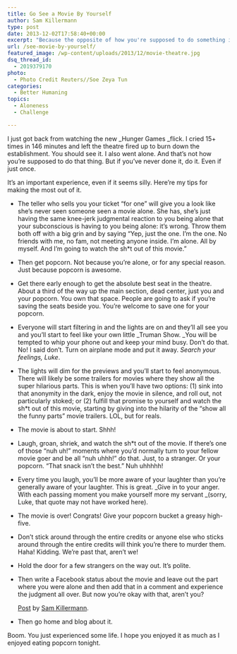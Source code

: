 ```yaml
---
title: Go See a Movie By Yourself
author: Sam Killermann
type: post
date: 2013-12-02T17:58:40+00:00
excerpt: "Because the opposite of how you're supposed to do something is often one of the best ways to do it, like breakfast for dinner."
url: /see-movie-by-yourself/
featured_image: /wp-content/uploads/2013/12/movie-theatre.jpg
dsq_thread_id:
  - 2019379170
photo:
  - Photo Credit Reuters//Soe Zeya Tun
categories:
  - Better Humaning
topics:
  - Aloneness
  - Challenge

---
```

I just got back from watching the new _Hunger Games _flick. I cried 15+ times in 146 minutes and left the theatre fired up to burn down the establishment. You should see it. I also went alone. And that&#8217;s not how you&#8217;re supposed to do that thing. But if you&#8217;ve never done it, do it. Even if just once.

It&#8217;s an important experience, even if it seems silly. Here&#8217;re my tips for making the most out of it.

  * The teller who sells you your ticket &#8220;for one&#8221; will give you a look like she&#8217;s never seen someone seen a movie alone. She has, she&#8217;s just having the same knee-jerk judgmental reaction to you being alone that your subconscious is having to you being alone: it&#8217;s wrong. Throw them both off with a big grin and by saying &#8220;Yep, just the one. I&#8217;m the one. No friends with me, no fam, not meeting anyone inside. I&#8217;m alone. All by myself. And I&#8217;m going to watch the sh*t out of this movie.&#8221;
  * Then get popcorn. Not because you&#8217;re alone, or for any special reason. Just because popcorn is awesome.
  * Get there early enough to get the absolute best seat in the theatre. About a third of the way up the main section, dead center, just you and your popcorn. You own that space. People are going to ask if you&#8217;re saving the seats beside you. You&#8217;re welcome to save one for your popcorn.
  * Everyone will start filtering in and the lights are on and they&#8217;ll all see you and you&#8217;ll start to feel like your own little _Truman Show. _You will be tempted to whip your phone out and keep your mind busy. Don&#8217;t do that. No! I said don&#8217;t. Turn on airplane mode and put it away. _Search your feelings, Luke_.
  * The lights will dim for the previews and you&#8217;ll start to feel anonymous. There will likely be some trailers for movies where they show all the super hilarious parts. This is when you&#8217;ll have two options: (1) sink into that anonymity in the dark, enjoy the movie in silence, and roll out, not particularly stoked; or (2) fulfill that promise to yourself and watch the sh*t out of this movie, starting by giving into the hilarity of the &#8220;show all the funny parts&#8221; movie trailers. LOL, but for reals.
  * The movie is about to start. Shhh!
  * Laugh, groan, shriek, and watch the sh*t out of the movie. If there&#8217;s one of those &#8220;nuh uh!&#8221; moments where you&#8217;d normally turn to your fellow movie goer and be all &#8220;nuh uhhh!&#8221; do that. Just, to a stranger. Or your popcorn. &#8220;That snack isn&#8217;t the best.&#8221; Nuh uhhhhh!
  * Every time you laugh, you&#8217;ll be more aware of your laughter than you&#8217;re generally aware of your laughter. This is great. _Give in to your anger. With each passing moment you make yourself more my servant _(sorry, Luke, that quote may not have worked here).
  * The movie is over! Congrats! Give your popcorn bucket a greasy high-five.
  * Don&#8217;t stick around through the entire credits or anyone else who sticks around through the entire credits will think you&#8217;re there to murder them. Haha! Kidding. We&#8217;re past that, aren&#8217;t we!
  * Hold the door for a few strangers on the way out. It&#8217;s polite.
  * Then write a Facebook status about the movie and leave out the part where you were alone and then add that in a comment and experience the judgment all over. But now you&#8217;re okay with that, aren&#8217;t you? <div id="fb-root">
    </div>
    
    
    
    <div class="fb-post" data-href="https://www.facebook.com/killermann/posts/10103133474124668" data-width="550">
      <div class="fb-xfbml-parse-ignore">
        <a href="https://www.facebook.com/killermann/posts/10103133474124668">Post</a> by <a href="https://www.facebook.com/killermann">Sam Killermann</a>.
      </div>
    </div>

  * Then go home and blog about it.

Boom. You just experienced some life. I hope you enjoyed it as much as I enjoyed eating popcorn tonight.